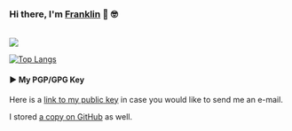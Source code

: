 ### Hi there, I'm [Franklin](https://franklin-resume.herokuapp.com/) 👋 🤓

<!--
**devsecfranklin/devsecfranklin** is a ✨ _special_ ✨ repository because its `README.md` (this file) appears on your GitHub profile.

Here are some ideas to get you started:

- 🔭 I’m currently working on ...
- 🌱 I’m currently learning ...
- 👯 I’m looking to collaborate on ...
- 🤔 I’m looking for help with ...
- 💬 Ask me about ...
- 📫 How to reach me: ...
- 😄 Pronouns: ...
- ⚡ Fun fact: ...
-->

<br />

<img src="https://github-readme-stats.vercel.app/api?username=devsecfranklin&show_icons=true&count_private=true&theme=cobalt">

[![Top Langs](https://github-readme-stats.vercel.app/api/top-langs/?username=devsecfranklin)](https://github.com/devsecfranklin/github-readme-stats)


####  ▶️ My PGP/GPG Key

Here is a [link to my public key](https://pgp.mit.edu/pks/lookup?search=franklin%40bitsmasher.net&op=index) in case you would like to send me an e-mail.

I stored [a copy on GitHub](https://github.com/devsecfranklin/devsecfranklin/blob/main/franklin_public_key.txt) as well.

